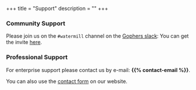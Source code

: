 +++
title = "Support"
description = ""
+++

### Community Support

Please join us on the `#watermill` channel on the [Gophers slack](https://gophers.slack.com/): You can get the invite [here](https://gophersinvite.herokuapp.com/).

### Professional Support

For enterprise support please contact us by e-mail: **{{% contact-email %}}**.

You can also use the [contact form](https://threedotslabs.com/#contact-form) on our website.
